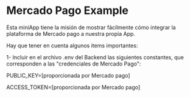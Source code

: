 # Mercado Pago Example
Esta miniApp tiene la misión de mostrar fácilmente cómo integrar la plataforma de Mercado pago a nuestra propia App.

Hay que tener en cuenta algunos items importantes:

1- Incluir en el archivo .env del Backend las siguientes constantes, que corresponden a las "credenciales de Mercado Pago":

  PUBLIC_KEY=[proporcionada por Mercado pago]
  
  ACCESS_TOKEN=[proporcionada por Mercado pago]
  
